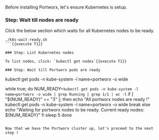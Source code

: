 Before installing Portworx, let's ensure Kubernetes is setup.

### Step: Wait till nodes are ready

Click the below section which waits for all Kubernetes nodes to be ready.
```
./k8s-wait-ready.sh
```{{execute T1}}

### Step: List Kubernetes nodes

To list nodes, click: `kubectl get nodes`{{execute T1}}

### Step: Wait till Portworx pods are ready
```
kubectl get pods -n kube-system -l name=portworx -o wide

while true; do
    NUM_READY=`kubectl get pods -n kube-system -l name=portworx -o wide | grep Running | grep 1/1 | wc -l`
    if [ "${NUM_READY}" == "3" ]; then
        echo "All portworx nodes are ready !"
        kubectl get pods -n kube-system -l name=portworx -o wide
        break
    else
        echo "Waiting for portworx nodes to be ready. Current ready nodes: ${NUM_READY}"
    fi
    sleep 5
done
```{{execute T1}}

Now that we have the Portworx cluster up, let's proceed to the next step !